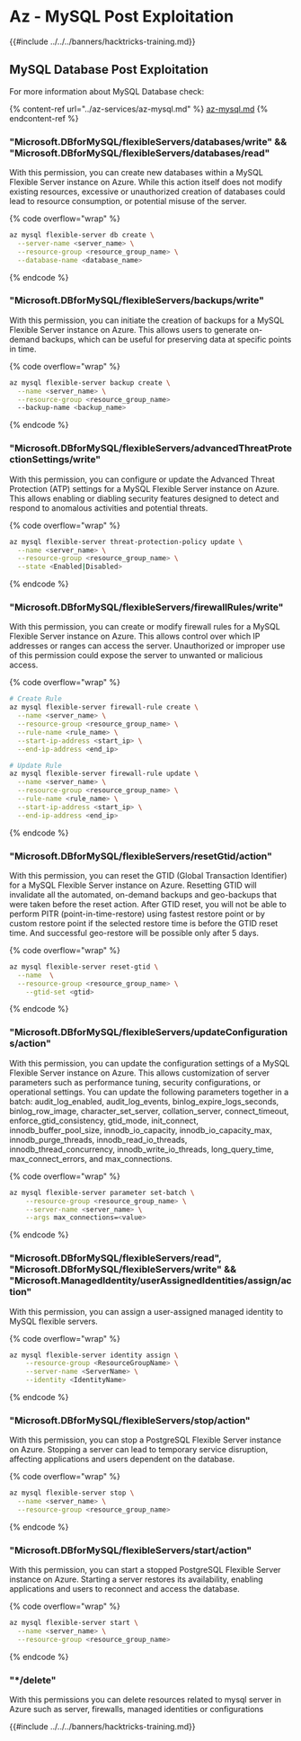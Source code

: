 # Az - MySQL Post Exploitation

{{#include ../../../banners/hacktricks-training.md}}

## MySQL Database Post Exploitation
For more information about MySQL Database check:

{% content-ref url="../az-services/az-mysql.md" %}
[az-mysql.md](../az-services/az-mysql.md)
{% endcontent-ref %}

### "Microsoft.DBforMySQL/flexibleServers/databases/write" && "Microsoft.DBforMySQL/flexibleServers/databases/read"

With this permission, you can create new databases within a MySQL Flexible Server instance on Azure. While this action itself does not modify existing resources, excessive or unauthorized creation of databases could lead to resource consumption, or potential misuse of the server.

{% code overflow="wrap" %}
```bash
az mysql flexible-server db create \
  --server-name <server_name> \
  --resource-group <resource_group_name> \
  --database-name <database_name>
```
{% endcode %}

### "Microsoft.DBforMySQL/flexibleServers/backups/write"

With this permission, you can initiate the creation of backups for a MySQL Flexible Server instance on Azure. This allows users to generate on-demand backups, which can be useful for preserving data at specific points in time.

{% code overflow="wrap" %}
```bash
az mysql flexible-server backup create \
  --name <server_name> \
  --resource-group <resource_group_name>
  --backup-name <backup_name>
```
{% endcode %}

### "Microsoft.DBforMySQL/flexibleServers/advancedThreatProtectionSettings/write"

With this permission, you can configure or update the Advanced Threat Protection (ATP) settings for a MySQL Flexible Server instance on Azure. This allows enabling or diabling security features designed to detect and respond to anomalous activities and potential threats.

{% code overflow="wrap" %}
```bash
az mysql flexible-server threat-protection-policy update \
  --name <server_name> \
  --resource-group <resource_group_name> \
  --state <Enabled|Disabled>
```
{% endcode %}

### "Microsoft.DBforMySQL/flexibleServers/firewallRules/write"

With this permission, you can create or modify firewall rules for a MySQL Flexible Server instance on Azure. This allows control over which IP addresses or ranges can access the server. Unauthorized or improper use of this permission could expose the server to unwanted or malicious access.

{% code overflow="wrap" %}
```bash
# Create Rule
az mysql flexible-server firewall-rule create \
  --name <server_name> \
  --resource-group <resource_group_name> \
  --rule-name <rule_name> \
  --start-ip-address <start_ip> \
  --end-ip-address <end_ip>

# Update Rule
az mysql flexible-server firewall-rule update \
  --name <server_name> \
  --resource-group <resource_group_name> \
  --rule-name <rule_name> \
  --start-ip-address <start_ip> \
  --end-ip-address <end_ip>
```
{% endcode %}

### "Microsoft.DBforMySQL/flexibleServers/resetGtid/action"

With this permission, you can reset the GTID (Global Transaction Identifier) for a MySQL Flexible Server instance on Azure. Resetting GTID will invalidate all the automated, on-demand backups and geo-backups that were taken before the reset action. After GTID reset, you will not be able to perform PITR (point-in-time-restore) using fastest restore point or by custom restore point if the selected restore time is before the GTID reset time. And successful geo-restore will be possible only after 5 days.

{% code overflow="wrap" %}
```bash
az mysql flexible-server reset-gtid \
  --name  \
  --resource-group <resource_group_name> \
    --gtid-set <gtid>
```
{% endcode %}

### "Microsoft.DBforMySQL/flexibleServers/updateConfigurations/action"

With this permission, you can update the configuration settings of a MySQL Flexible Server instance on Azure. This allows customization of server parameters such as performance tuning, security configurations, or operational settings. You can update the following parameters together in a batch: audit_log_enabled, audit_log_events, binlog_expire_logs_seconds, binlog_row_image, character_set_server, collation_server, connect_timeout, enforce_gtid_consistency, gtid_mode, init_connect, innodb_buffer_pool_size, innodb_io_capacity, innodb_io_capacity_max, innodb_purge_threads, innodb_read_io_threads, innodb_thread_concurrency, innodb_write_io_threads, long_query_time, max_connect_errors, and max_connections.

{% code overflow="wrap" %}
```bash
az mysql flexible-server parameter set-batch \
    --resource-group <resource_group_name> \
    --server-name <server_name> \
    --args max_connections=<value>
```
{% endcode %}

### "Microsoft.DBforMySQL/flexibleServers/read", "Microsoft.DBforMySQL/flexibleServers/write" && "Microsoft.ManagedIdentity/userAssignedIdentities/assign/action"

With this permission, you can assign a user-assigned managed identity to MySQL flexible servers.

{% code overflow="wrap" %}
```bash
az mysql flexible-server identity assign \
    --resource-group <ResourceGroupName> \
    --server-name <ServerName> \
    --identity <IdentityName>
```
{% endcode %}

### "Microsoft.DBforMySQL/flexibleServers/stop/action"

With this permission, you can stop a PostgreSQL Flexible Server instance on Azure. Stopping a server can lead to temporary service disruption, affecting applications and users dependent on the database.

{% code overflow="wrap" %}
```bash
az mysql flexible-server stop \
  --name <server_name> \
  --resource-group <resource_group_name>
  ```
{% endcode %}

### "Microsoft.DBforMySQL/flexibleServers/start/action"
With this permission, you can start a stopped PostgreSQL Flexible Server instance on Azure. Starting a server restores its availability, enabling applications and users to reconnect and access the database.

{% code overflow="wrap" %}
```bash
az mysql flexible-server start \
  --name <server_name> \
  --resource-group <resource_group_name>
```
{% endcode %}

### "*/delete"

With this permissions you can delete resources related to mysql server in Azure such as server, firewalls, managed identities or configurations

{{#include ../../../banners/hacktricks-training.md}}


